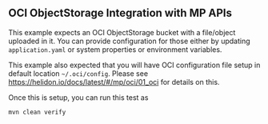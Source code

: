 OCI ObjectStorage Integration with MP APIs
---

This example expects an OCI ObjectStorage bucket with a file/object uploaded in it. 
You can provide configuration for those either by updating `application.yaml` or system properties or environment variables.

This example also expected that you will have OCI configuration file setup in default location `~/.oci/config`. 
Please see https://helidon.io/docs/latest/#/mp/oci/01_oci for details on this.

Once this is setup, you can run this test as
```shell
mvn clean verify
```